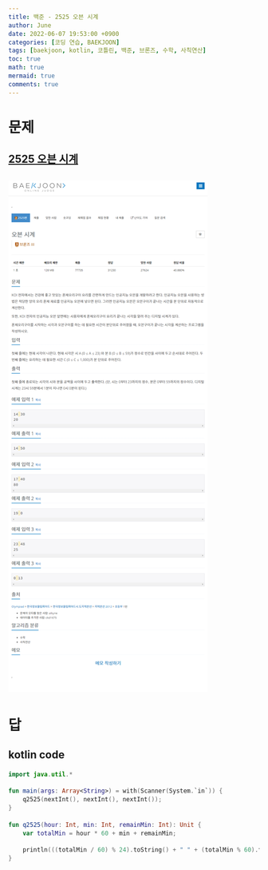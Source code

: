 ```yaml
---
title: 백준 - 2525 오븐 시계
author: June
date: 2022-06-07 19:53:00 +0900
categories: [코딩 연습, BAEKJOON]
tags: [baekjoon, kotlin, 코틀린, 백준, 브론즈, 수학, 사칙연산]
toc: true
math: true
mermaid: true
comments: true
---
```

# 문제
## [2525 오븐 시계](https://www.acmicpc.net/problem/2525)
## ![screencapture](/posts/coding-practice/baekjoon/screencapture-acmicpc-net-problem-2525.png)

# 답
## kotlin code
```kotlin
import java.util.*

fun main(args: Array<String>) = with(Scanner(System.`in`)) {
    q2525(nextInt(), nextInt(), nextInt());
}

fun q2525(hour: Int, min: Int, remainMin: Int): Unit {
    var totalMin = hour * 60 + min + remainMin;

    println(((totalMin / 60) % 24).toString() + " " + (totalMin % 60).toString())
}
```